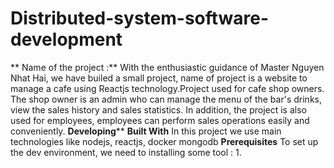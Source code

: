 # Distributed-system-software-development
** Name of the project :**
 With the enthusiastic guidance of Master Nguyen Nhat Hai, we have builed a small project, name of project is a website to manage a cafe using Reactjs technology.Project used for cafe shop owners. The shop owner is an admin who can manage the menu of the bar's drinks, view the sales history and sales statistics. In addition, the project is also used for employees, employees can perform sales operations easily and conveniently.
**Developing****
**Built With**
In this project we use main technologies like nodejs, reactjs, docker mongodb
**Prerequisites**
To set up the dev environment, we need to installing some tool :
1.


